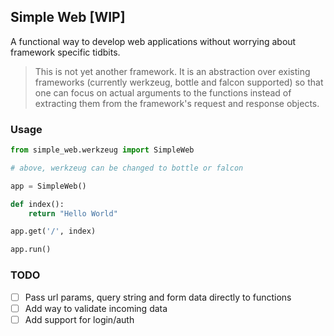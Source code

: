 ## Simple Web [WIP]

A functional way to develop web applications without worrying about framework specific tidbits.

> This is not yet another framework. It is an abstraction over existing frameworks (currently werkzeug, bottle and falcon supported) so that one can focus on actual arguments to the functions instead of extracting them from the framework's request and response objects.


### Usage

```python
from simple_web.werkzeug import SimpleWeb

# above, werkzeug can be changed to bottle or falcon

app = SimpleWeb()

def index():
    return "Hello World"

app.get('/', index)

app.run()
```


### TODO

* [ ] Pass url params, query string and form data directly to functions
* [ ] Add way to validate incoming data
* [ ] Add support for login/auth
